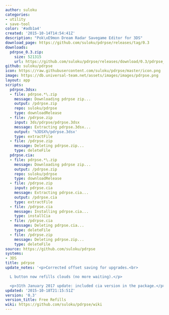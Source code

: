 ```yaml
---
author: suloku
categories:
- utility
- save-tool
color: '#adb1a4'
created: '2015-10-14T14:54:41Z'
description: "Pok\xE9mon Dream Radar Savegame Editor for 3DS"
download_page: https://github.com/suloku/pdrpse/releases/tag/0.3
downloads:
  pdrpse_0.3.zip:
    size: 521315
    url: https://github.com/suloku/pdrpse/releases/download/0.3/pdrpse_0.3.zip
github: suloku/pdrpse
icon: https://raw.githubusercontent.com/suloku/pdrpse/master/icon.png
image: https://db.universal-team.net/assets/images/images/pdrpse.png
layout: app
scripts:
  pdrpse.3dsx:
  - file: pdrpse.*\.zip
    message: Downloading pdrpse zip...
    output: /pdrpse.zip
    repo: suloku/pdrpse
    type: downloadRelease
  - file: /pdrpse.zip
    input: 3ds/pdrpse/pdrpse.3dsx
    message: Extracting pdrpse.3dsx...
    output: '%3DSX%/pdrpse.3dsx'
    type: extractFile
  - file: /pdrpse.zip
    message: Deleting pdrpse.zip...
    type: deleteFile
  pdrpse.cia:
  - file: pdrpse.*\.zip
    message: Downloading pdrpse zip...
    output: /pdrpse.zip
    repo: suloku/pdrpse
    type: downloadRelease
  - file: /pdrpse.zip
    input: pdrpse.cia
    message: Extracting pdrpse.cia...
    output: /pdrpse.cia
    type: extractFile
  - file: /pdrpse.cia
    message: Installing pdrpse.cia...
    type: installCia
  - file: /pdrpse.cia
    message: Deleting pdrpse.cia...
    type: deleteFile
  - file: /pdrpse.zip
    message: Deleting pdrpse.zip...
    type: deleteFile
source: https://github.com/suloku/pdrpse
systems:
- 3DS
title: pdrpse
update_notes: '<p>Corrected offset saving for upgrades.<br>

  L button now refills clouds (no more waiting).</p>

  <p>31th January 2017 update: included cia version in the package.</p>'
updated: '2015-10-18T21:15:51Z'
version: '0.3'
version_title: Free Refills
wiki: https://github.com/suloku/pdrpse/wiki
---
```

